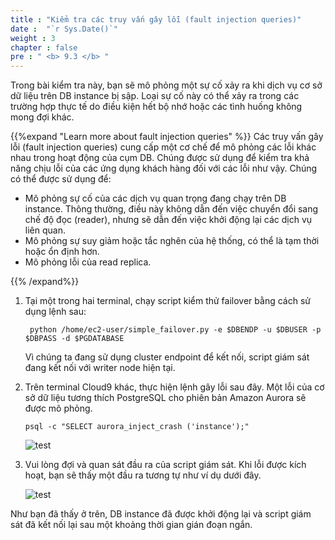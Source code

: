 ```yaml
---
title : "Kiểm tra các truy vấn gây lỗi (fault injection queries)"
date :  "`r Sys.Date()`" 
weight : 3
chapter : false
pre : " <b> 9.3 </b> "
---
```



Trong bài kiểm tra này, bạn sẽ mô phỏng một sự cố xảy ra khi dịch vụ cơ sở dữ liệu trên DB instance bị sập. Loại sự cố này có thể xảy ra trong các trường hợp thực tế do điều kiện hết bộ nhớ hoặc các tình huống không mong đợi khác.

{{%expand "Learn more about fault injection queries" %}}
Các truy vấn gây lỗi (fault injection queries) cung cấp một cơ chế để mô phỏng các lỗi khác nhau trong hoạt động của cụm DB. Chúng được sử dụng để kiểm tra khả năng chịu lỗi của các ứng dụng khách hàng đối với các lỗi như vậy. Chúng có thể được sử dụng để:

- Mô phỏng sự cố của các dịch vụ quan trọng đang chạy trên DB instance. Thông thường, điều này không dẫn đến việc chuyển đổi sang chế độ đọc (reader), nhưng sẽ dẫn đến việc khởi động lại các dịch vụ liên quan.
- Mô phỏng sự suy giảm hoặc tắc nghẽn của hệ thống, có thể là tạm thời hoặc ổn định hơn.
- Mô phỏng lỗi của read replica.

{{% /expand%}}

1. Tại một trong hai terminal, chạy script kiểm thử failover bằng cách sử dụng lệnh sau:

    ```
     python /home/ec2-user/simple_failover.py -e $DBENDP -u $DBUSER -p $DBPASS -d $PGDATABASE
    ```
    Vì chúng ta đang sử dụng cluster endpoint để kết nối, script giám sát đang kết nối với writer node hiện tại.

2. Trên terminal Cloud9 khác, thực hiện lệnh gây lỗi sau đây. Một lỗi của cơ sở dữ liệu tương thích PostgreSQL cho phiên bản Amazon Aurora sẽ được mô phỏng.
    ```
    psql -c "SELECT aurora_inject_crash ('instance');"

    ```

    ![test](/images/9/9.2/1.png)

2. Vui lòng đợi và quan sát đầu ra của script giám sát. Khi lỗi được kích hoạt, bạn sẽ thấy một đầu ra tương tự như ví dụ dưới đây.

    ![test](/images/9/9.2/2.png)

Như bạn đã thấy ở trên, DB instance đã được khởi động lại và script giám sát đã kết nối lại sau một khoảng thời gian gián đoạn ngắn.